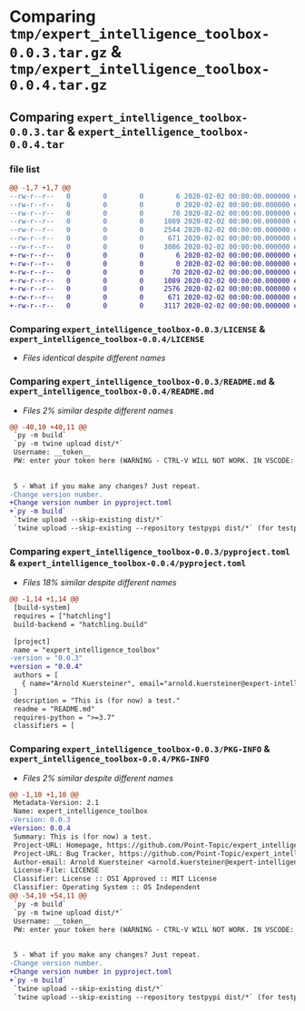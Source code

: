 # Comparing `tmp/expert_intelligence_toolbox-0.0.3.tar.gz` & `tmp/expert_intelligence_toolbox-0.0.4.tar.gz`

## Comparing `expert_intelligence_toolbox-0.0.3.tar` & `expert_intelligence_toolbox-0.0.4.tar`

### file list

```diff
@@ -1,7 +1,7 @@
--rw-r--r--   0        0        0        6 2020-02-02 00:00:00.000000 expert_intelligence_toolbox-0.0.3/requirements.txt
--rw-r--r--   0        0        0        0 2020-02-02 00:00:00.000000 expert_intelligence_toolbox-0.0.3/src/expert_intelligence_toolbox/__init__.py
--rw-r--r--   0        0        0       70 2020-02-02 00:00:00.000000 expert_intelligence_toolbox-0.0.3/src/expert_intelligence_toolbox/expert_inteligence_toolbox.py
--rw-r--r--   0        0        0     1089 2020-02-02 00:00:00.000000 expert_intelligence_toolbox-0.0.3/LICENSE
--rw-r--r--   0        0        0     2544 2020-02-02 00:00:00.000000 expert_intelligence_toolbox-0.0.3/README.md
--rw-r--r--   0        0        0      671 2020-02-02 00:00:00.000000 expert_intelligence_toolbox-0.0.3/pyproject.toml
--rw-r--r--   0        0        0     3086 2020-02-02 00:00:00.000000 expert_intelligence_toolbox-0.0.3/PKG-INFO
+-rw-r--r--   0        0        0        6 2020-02-02 00:00:00.000000 expert_intelligence_toolbox-0.0.4/requirements.txt
+-rw-r--r--   0        0        0        0 2020-02-02 00:00:00.000000 expert_intelligence_toolbox-0.0.4/src/expert_intelligence_toolbox/__init__.py
+-rw-r--r--   0        0        0       70 2020-02-02 00:00:00.000000 expert_intelligence_toolbox-0.0.4/src/expert_intelligence_toolbox/example.py
+-rw-r--r--   0        0        0     1089 2020-02-02 00:00:00.000000 expert_intelligence_toolbox-0.0.4/LICENSE
+-rw-r--r--   0        0        0     2576 2020-02-02 00:00:00.000000 expert_intelligence_toolbox-0.0.4/README.md
+-rw-r--r--   0        0        0      671 2020-02-02 00:00:00.000000 expert_intelligence_toolbox-0.0.4/pyproject.toml
+-rw-r--r--   0        0        0     3117 2020-02-02 00:00:00.000000 expert_intelligence_toolbox-0.0.4/PKG-INFO
```

### Comparing `expert_intelligence_toolbox-0.0.3/LICENSE` & `expert_intelligence_toolbox-0.0.4/LICENSE`

 * *Files identical despite different names*

### Comparing `expert_intelligence_toolbox-0.0.3/README.md` & `expert_intelligence_toolbox-0.0.4/README.md`

 * *Files 2% similar despite different names*

```diff
@@ -40,10 +40,11 @@
 `py -m build`
 `py -m twine upload dist/*`
 Username: __token__
 PW: enter your token here (WARNING - CTRL-V WILL NOT WORK. IN VSCODE: Edit --> Paste)
 
 
 5 - What if you make any changes? Just repeat.
-Change version number.
+Change version number in pyproject.toml
+`py -m build`
 `twine upload --skip-existing dist/*`
 `twine upload --skip-existing --repository testpypi dist/*` (for testpypi)
```

### Comparing `expert_intelligence_toolbox-0.0.3/pyproject.toml` & `expert_intelligence_toolbox-0.0.4/pyproject.toml`

 * *Files 18% similar despite different names*

```diff
@@ -1,14 +1,14 @@
 [build-system]
 requires = ["hatchling"]
 build-backend = "hatchling.build"
 
 [project]
 name = "expert_intelligence_toolbox"
-version = "0.0.3"
+version = "0.0.4"
 authors = [
   { name="Arnold Kuersteiner", email="arnold.kuersteiner@expert-intelligence.com" },
 ]
 description = "This is (for now) a test."
 readme = "README.md"
 requires-python = ">=3.7"
 classifiers = [
```

### Comparing `expert_intelligence_toolbox-0.0.3/PKG-INFO` & `expert_intelligence_toolbox-0.0.4/PKG-INFO`

 * *Files 2% similar despite different names*

```diff
@@ -1,10 +1,10 @@
 Metadata-Version: 2.1
 Name: expert_intelligence_toolbox
-Version: 0.0.3
+Version: 0.0.4
 Summary: This is (for now) a test.
 Project-URL: Homepage, https://github.com/Point-Topic/expert_intelligence_toolbox
 Project-URL: Bug Tracker, https://github.com/Point-Topic/expert_intelligence_toolbox/issues
 Author-email: Arnold Kuersteiner <arnold.kuersteiner@expert-intelligence.com>
 License-File: LICENSE
 Classifier: License :: OSI Approved :: MIT License
 Classifier: Operating System :: OS Independent
@@ -54,10 +54,11 @@
 `py -m build`
 `py -m twine upload dist/*`
 Username: __token__
 PW: enter your token here (WARNING - CTRL-V WILL NOT WORK. IN VSCODE: Edit --> Paste)
 
 
 5 - What if you make any changes? Just repeat.
-Change version number.
+Change version number in pyproject.toml
+`py -m build`
 `twine upload --skip-existing dist/*`
 `twine upload --skip-existing --repository testpypi dist/*` (for testpypi)
```


